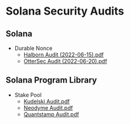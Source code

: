 # Solana Security Audits

## Solana

- Durable Nonce
  - [Halborn Audit (2022-06-15).pdf](./solana/DurableNonce_Halborn_2022-06-15.pdf)
  - [OtterSec Audit (2022-06-20).pdf](./solana/DurableNonce_OtterSec_2022-06-20.pdf)

## Solana Program Library

- Stake Pool
  - [Kudelski Audit.pdf](./spl/KudelskiStakePoolAudit.pdf)
  - [Neodyme Audit.pdf](./spl/NeodymeStakePoolAudit.pdf)
  - [Quantstamp Audit.pdf](./spl/QuantstampStakePoolAudit.pdf)

